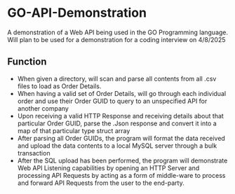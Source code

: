 # GO-API-Demonstration
A demonstration of a Web API being used in the GO Programming language.  Will plan to be used for a demonstration for a coding interview on 4/8/2025

## Function

- When given a directory, will scan and parse all contents from all .csv files to load as Order Details.
- When having a valid set of Order Details, will go through each individual order and use their Order GUID to query to an unspecified API for another company
- Upon receiving a valid HTTP Response and receiving details about that particular Order GUID, parse the .Json response and convert it into a map of that particular type struct array
- After parsing all Order GUIDs, the program will format the data received  and upload the data contents to a local MySQL server through a bulk transaction
- After the SQL upload has been performed, the program will demonstrate Web API Listening capabilities by opening an HTTP Server and processing API Requests by acting as a form of middle-ware to process and forward API Requests from the user to the end-party.